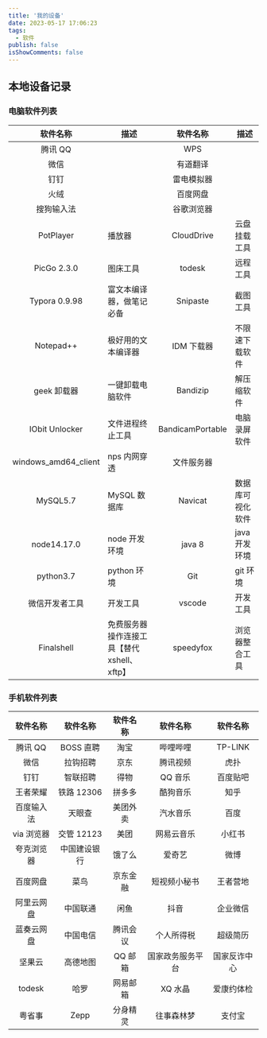 ```yaml
---
title: '我的设备'
date: 2023-05-17 17:06:23
tags:
  - 软件
publish: false
isShowComments: false
---
```


## 本地设备记录

### 电脑软件列表

|       软件名称       | 描述                                        |     软件名称     | 描述             |
| :------------------: | ------------------------------------------- | :--------------: | ---------------- |
|       腾讯 QQ        |                                             |       WPS        |                  |
|         微信         |                                             |     有道翻译     |                  |
|         钉钉         |                                             |    雷电模拟器    |                  |
|         火绒         |                                             |     百度网盘     |                  |
|      搜狗输入法      |                                             |    谷歌浏览器    |                  |
|      PotPlayer       | 播放器                                      |    CloudDrive    | 云盘挂载工具     |
|     PicGo 2.3.0      | 图床工具                                    |      todesk      | 远程工具         |
|    Typora 0.9.98     | 富文本编译器，做笔记必备                    |     Snipaste     | 截图工具         |
|      Notepad++       | 极好用的文本编译器                          |    IDM 下载器    | 不限速下载软件   |
|     geek 卸载器      | 一键卸载电脑软件                            |     Bandizip     | 解压缩软件       |
|    IObit Unlocker    | 文件进程终止工具                            | BandicamPortable | 电脑录屏软件     |
| windows_amd64_client | nps 内网穿透                                |    文件服务器    |                  |
|       MySQL5.7       | MySQL 数据库                                |     Navicat      | 数据库可视化软件 |
|     node14.17.0      | node 开发环境                               |      java 8      | java 开发环境    |
|      python3.7       | python 环境                                 |       Git        | git 环境         |
|    微信开发者工具    | 开发工具                                    |      vscode      | 开发工具         |
|      Finalshell      | 免费服务器操作连接工具【替代 xshell、xftp】 |    speedyfox     | 浏览器整合工具   |

### 手机软件列表

|  软件名称  |   软件名称   | 软件名称 |     软件名称     |   软件名称   |
| :--------: | :----------: | :------: | :--------------: | :----------: |
|  腾讯 QQ   |  BOSS 直聘   |   淘宝   |     哔哩哔哩     |   TP-LINK    |
|    微信    |   拉钩招聘   |   京东   |     腾讯视频     |     虎扑     |
|    钉钉    |   智联招聘   |   得物   |     QQ 音乐      |   百度贴吧   |
|  王者荣耀  |  铁路 12306  |  拼多多  |     酷狗音乐     |     知乎     |
| 百度输入法 |    天眼查    | 美团外卖 |     汽水音乐     |     百度     |
| via 浏览器 |  交管 12123  |   美团   |    网易云音乐    |    小红书    |
| 夸克浏览器 | 中国建设银行 |  饿了么  |      爱奇艺      |     微博     |
|  百度网盘  |     菜鸟     | 京东金融 |   短视频小秘书   |   王者营地   |
| 阿里云网盘 |   中国联通   |   闲鱼   |       抖音       |   企业微信   |
| 蓝奏云网盘 |   中国电信   | 腾讯会议 |    个人所得税    |   超级简历   |
|   坚果云   |   高德地图   | QQ 邮箱  | 国家政务服务平台 | 国家反诈中心 |
|   todesk   |     哈罗     | 网易邮箱 |     XQ 水晶      |  爱康约体检  |
|   粤省事   |     Zepp     | 分身精灵 |    往事森林梦    |    支付宝    |
